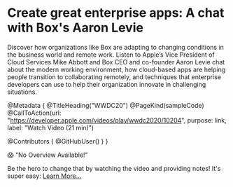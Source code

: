 # Create great enterprise apps: A chat with Box's Aaron Levie

Discover how organizations like Box are adapting to changing conditions in the business world and remote work. Listen to Apple’s Vice President of Cloud Services Mike Abbott and Box CEO and co-founder Aaron Levie chat about the modern working environment, how cloud-based apps are helping people transition to collaborating remotely, and techniques that enterprise developers can use to help their organization innovate in challenging situations.

@Metadata {
   @TitleHeading("WWDC20")
   @PageKind(sampleCode)
   @CallToAction(url: "https://developer.apple.com/videos/play/wwdc2020/10204", purpose: link, label: "Watch Video (21 min)")

   @Contributors {
      @GitHubUser(<replace this with your GitHub handle>)
   }
}

😱 "No Overview Available!"

Be the hero to change that by watching the video and providing notes! It's super easy:
 [Learn More…](https://wwdcnotes.com/documentation/wwdcnotes/contributing)
